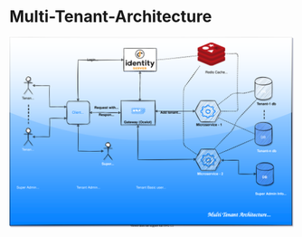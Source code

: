 # Multi-Tenant-Architecture

![image](https://github.com/narottamgoyal/Multi-Tenant-Architecture/blob/main/Multi%20Tenant%20Architecture.svg)

